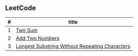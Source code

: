 LeetCode
---------

| # |  title  |
|---|---------|
| 1 |[Two Sum](https://leetcode.com/problems/two-sum/description/) |
| 2 |[Add Two Numbers](https://leetcode.com/problems/add-two-numbers/description/) |
| 3 |[Longest Substring Without Repeating Characters](https://leetcode.com/problems/longest-substring-without-repeating-characters/description/) |